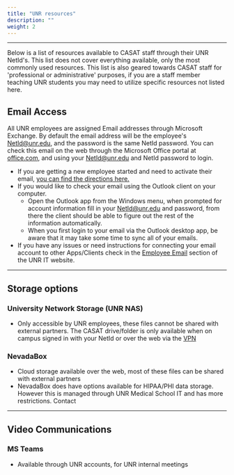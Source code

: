 ```yaml
---
title: "UNR resources"
description: ""
weight: 2
---
```

---

Below is a list of resources available to CASAT staff through their UNR NetId's. This list does not cover everything available, only the most commonly used resources. This list is also geared towards CASAT staff for 'professional or administrative' purposes, if you are a staff member teaching UNR students you may need to utilize specific resources not listed here.

## Email Access

All UNR employees are assigned Email addresses through Microsoft Exchange. By default the email address will be the employee's NetId@unr.edu, and the password is the same NetId password. You can check this email on the web through the Microsoft Office portal at [office.com](https://www.office.com), and using your NetId@unr.edu and NetId password to login.
- If you are getting a new employee started and need to activate their email, [you can find the directions here.](https://unr.teamdynamix.com/TDClient/2684/Portal/KB/ArticleDet?ID=117055)
- If you would like to check your email using the Outlook client on your computer.
    - Open the Outlook app from the Windows menu, when prompted for account information fill in your NetId@unr.edu and password, from there the client should be able to figure out the rest of the information automatically.
    - When you first login to your email via the Outlook desktop app, be aware that it may take some time to sync all of your emails.
- If you have any issues or need instructions for connecting your email account to other Apps/Clients check in the [Employee Email](https://unr.teamdynamix.com/TDClient/2684/Portal/KB/?CategoryID=19232) section of the UNR IT website.
---

## Storage options

### University Network Storage (UNR NAS)
- Only accessible by UNR employees, these files cannot be shared with external partners. The CASAT drive/folder is only available when on campus signed in with your NetId or over the web via the [VPN](/unr_resources/vpn)

### NevadaBox
- Cloud storage available over the web, most of these files can be shared with external partners
- NevadaBox does have options available for HIPAA/PHI data storage. However this is managed through UNR Medical School IT and has more restrictions. Contact
---

## Video Communications

### MS Teams
- Available through UNR accounts, for UNR internal meetings
